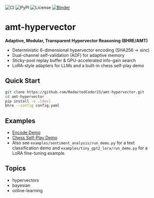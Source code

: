 ![CI](https://github.com/RedactedCoder23/amt-hypervector/actions/workflows/ci.yml/badge.svg)
![PyPI](https://img.shields.io/pypi/v/amt-hypervector)
![License](https://img.shields.io/github/license/RedactedCoder23/amt-hypervector)
[![Binder](https://mybinder.org/badge_logo.svg)](https://mybinder.org/v2/gh/RedactedCoder23/amt-hypervector/main)
# amt-hypervector

**Adaptive, Modular, Transparent Hypervector Reasoning (BHRE/AMT)**

- Deterministic 6-dimensional hypervector encoding (SHA256 → sinc)
- Dual-channel self-validation (ADF) for adaptive memory
- Sticky-pool replay buffer & GPU-accelerated info-gain search
- LoRA-style adapters for LLMs and a built-in chess self-play demo

## Quick Start
```bash
git clone https://github.com/RedactedCoder23/amt-hypervector.git
cd amt-hypervector
pip install -e .[dev]
bhre --config config.yaml
```

## Examples
- [Encode Demo](docs/examples/encode_demo.ipynb)
- [Chess Self-Play Demo](docs/examples/chess_selfplay.ipynb)
- Also see `examples/sentiment_analysis/run_demo.py` for a text classification demo
  and `examples/tiny_gpt2_lora/run_demo.py` for a LoRA fine-tuning example.

## Topics
- hypervectors
- bayesian
- online-learning

